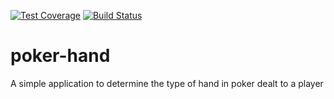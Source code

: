 [![Test Coverage](https://api.codeclimate.com/v1/badges/5091f08c5b8e3c6c7eae/test_coverage)](https://codeclimate.com/github/shikharsubedi/poker-hand/test_coverage)
[![Build Status](https://travis-ci.com/shikharsubedi/poker-hand.svg?branch=master)](https://travis-ci.com/shikharsubedi/poker-hand)
# poker-hand
A simple application to determine the type of hand in poker dealt to a player

